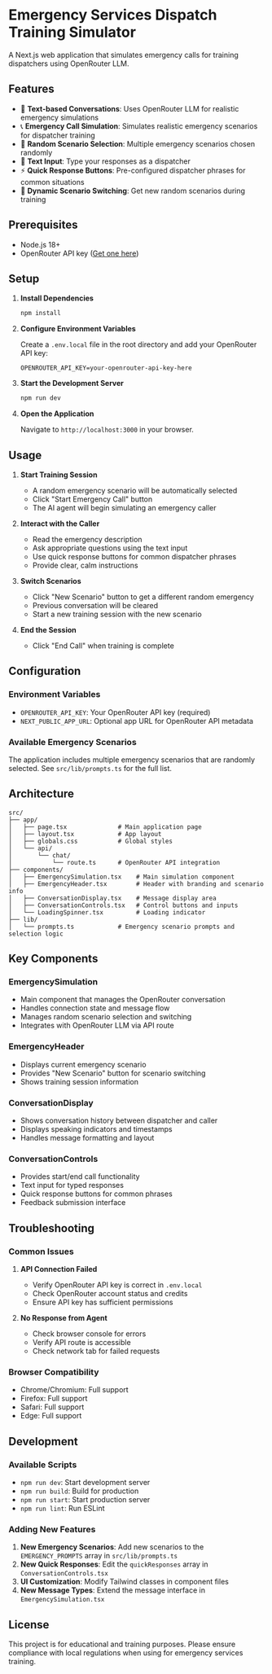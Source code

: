 # Emergency Services Dispatch Training Simulator

A Next.js web application that simulates emergency calls for training dispatchers using OpenRouter LLM.

## Features

- 🚨 **Text-based Conversations**: Uses OpenRouter LLM for realistic emergency simulations
- 📞 **Emergency Call Simulation**: Simulates realistic emergency scenarios for dispatcher training
- 🎲 **Random Scenario Selection**: Multiple emergency scenarios chosen randomly
- 💬 **Text Input**: Type your responses as a dispatcher
- ⚡ **Quick Response Buttons**: Pre-configured dispatcher phrases for common situations
- 🔄 **Dynamic Scenario Switching**: Get new random scenarios during training

## Prerequisites

- Node.js 18+ 
- OpenRouter API key ([Get one here](https://openrouter.ai/keys))

## Setup

1. **Install Dependencies**
   ```bash
   npm install
   ```

2. **Configure Environment Variables**
   
   Create a `.env.local` file in the root directory and add your OpenRouter API key:
   ```
   OPENROUTER_API_KEY=your-openrouter-api-key-here
   ```

3. **Start the Development Server**
   ```bash
   npm run dev
   ```

4. **Open the Application**
   
   Navigate to `http://localhost:3000` in your browser.

## Usage

1. **Start Training Session**
   - A random emergency scenario will be automatically selected
   - Click "Start Emergency Call" button
   - The AI agent will begin simulating an emergency caller

2. **Interact with the Caller**
   - Read the emergency description
   - Ask appropriate questions using the text input
   - Use quick response buttons for common dispatcher phrases
   - Provide clear, calm instructions

3. **Switch Scenarios**
   - Click "New Scenario" button to get a different random emergency
   - Previous conversation will be cleared
   - Start a new training session with the new scenario

4. **End the Session**
   - Click "End Call" when training is complete

## Configuration

### Environment Variables

- `OPENROUTER_API_KEY`: Your OpenRouter API key (required)
- `NEXT_PUBLIC_APP_URL`: Optional app URL for OpenRouter API metadata

### Available Emergency Scenarios

The application includes multiple emergency scenarios that are randomly selected. See `src/lib/prompts.ts` for the full list.

## Architecture

```
src/
├── app/
│   ├── page.tsx              # Main application page
│   ├── layout.tsx            # App layout
│   ├── globals.css           # Global styles
│   └── api/
│       └── chat/
│           └── route.ts      # OpenRouter API integration
├── components/
│   ├── EmergencySimulation.tsx    # Main simulation component
│   ├── EmergencyHeader.tsx        # Header with branding and scenario info
│   ├── ConversationDisplay.tsx    # Message display area
│   ├── ConversationControls.tsx   # Control buttons and inputs
│   └── LoadingSpinner.tsx         # Loading indicator
├── lib/
│   └── prompts.ts            # Emergency scenario prompts and selection logic
```

## Key Components

### EmergencySimulation
- Main component that manages the OpenRouter conversation
- Handles connection state and message flow
- Manages random scenario selection and switching
- Integrates with OpenRouter LLM via API route

### EmergencyHeader
- Displays current emergency scenario
- Provides "New Scenario" button for scenario switching
- Shows training session information

### ConversationDisplay
- Shows conversation history between dispatcher and caller
- Displays speaking indicators and timestamps
- Handles message formatting and layout

### ConversationControls
- Provides start/end call functionality
- Text input for typed responses
- Quick response buttons for common phrases
- Feedback submission interface

## Troubleshooting

### Common Issues

1. **API Connection Failed**
   - Verify OpenRouter API key is correct in `.env.local`
   - Check OpenRouter account status and credits
   - Ensure API key has sufficient permissions

2. **No Response from Agent**
   - Check browser console for errors
   - Verify API route is accessible
   - Check network tab for failed requests

### Browser Compatibility

- Chrome/Chromium: Full support
- Firefox: Full support  
- Safari: Full support
- Edge: Full support

## Development

### Available Scripts

- `npm run dev`: Start development server
- `npm run build`: Build for production
- `npm run start`: Start production server
- `npm run lint`: Run ESLint

### Adding New Features

1. **New Emergency Scenarios**: Add new scenarios to the `EMERGENCY_PROMPTS` array in `src/lib/prompts.ts`
2. **New Quick Responses**: Edit the `quickResponses` array in `ConversationControls.tsx`
3. **UI Customization**: Modify Tailwind classes in component files
4. **New Message Types**: Extend the message interface in `EmergencySimulation.tsx`

## License

This project is for educational and training purposes. Please ensure compliance with local regulations when using for emergency services training.